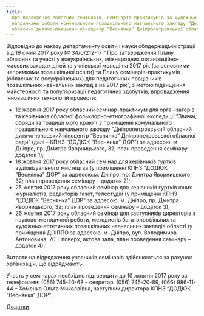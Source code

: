 ```yaml
---
title:
  Про проведення обласних семінарів, семінарів-практикумів за художньо-естетичними
  напрямками роботи комунального позашкільного навчального закладу “Дніпропетровський
  обласний дитячо-юнацький кіноцентр “Веснянка” Дніпропетровської обласної ради”
---
```


Відповідно до наказу департаменту освіти і науки облдержадміністрації від 19 січня 2017 року № 34/0/212-17 “ Про затвердження Плану обласних та участі у всеукраїнських, міжнародних організаційно-масових заходах дітей та учнівської молоді на 2017 рік (за основними напрямками позашкільної освіти) та Плану семінарів-практикумів (обласних та всеукраїнських) для педагогічних працівників позашкільних навчальних закладів на 2017 рік”, з метою підвищення майстерності та популяризації педагогічних здобутків, впровадження інноваційних технологій провести:

- 12 жовтня 2017 року обласний семінар-практикум для організаторів та керівників обласної фольклорно-етнографічної експедиції “Звичаї, обряди та традиції мого краю”( у приміщенні комунального позашкільного навчального закладу “Дніпропетровський обласний дитячо-юнацький кіноцентр “Веснянка” Дніпропетровської обласної ради” (далі – КПНЗ “ДОДЮК “Веснянка” ДОР”) за адресою: м. Дніпро, пр. Дмитра Яворницького, 32; план проведення семінару – додаток 1);
- 18 жовтня 2017 року обласний семінар для керівників гуртків аудіовізуального мистецтва (у приміщенні КПНЗ “ДОДЮК “Веснянка” ДОР” за адресою:м. Дніпро, пр. Дмитра Яворницького, 32; план проведення семінару – додаток 2);
- 25 жовтня 2017 року обласний семінар для керівників гуртків юних журналістів, редакторів газет, телестудій (у приміщенні КПНЗ “ДОДЮК “Веснянка” ДОР” за адресою: м. Дніпро, пр. Дмитра Яворницького, 32; план проведення семінару – додаток 3);
- 26 жовтня 2017 року обласний семінар для заступників директорів з науково-методичної роботи, методистів багатопрофільних та художньо-естетичних позашкільних навчальних закладів області (у приміщенні ДОІППО за адресою: м. Дніпро, вул. Володимира Антоновича, 70, І поверх, актова зала, план проведення семінару – додаток 4);

Витрати на відрядження учасників семінарів здійснюються за рахунок організацій, що відряджають.

Участь у семінарах необхідно підтвердити до 10 жовтня 2017 року за телефонами: (056) 745-20-68 – секретар, (056) 745-20-89, (066) 986-11-44 – Хоменко Ольга Миколаївна, заступник директора КПНЗ “ДОДЮК “Веснянка” ДОР”.

[Додатки](https://drive.google.com/open?id=0B2WFhDmnmBnUcUFGVXp3MEhpdEk)

